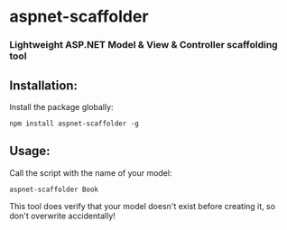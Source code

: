 # aspnet-scaffolder
### Lightweight ASP.NET Model &amp; View &amp; Controller scaffolding tool


## Installation:

Install the package globally:

`npm install aspnet-scaffolder -g`

## Usage:

Call the script with the name of your model:

`aspnet-scaffolder Book`

This tool does verify that your model doesn't exist before creating it, so don't overwrite accidentally!
